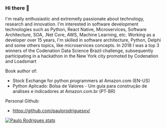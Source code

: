### Hi there 👋

I'm really enthusiastic and extremelly passionate about technology, research and innovation. I'm interested in software development technologies such as Python, React Native, Microservices, Software Architecture, SOA, .Net Core, AWS, Machine Learning, etc.
Working as a developer over 15 years, I'm skilled in software architecture, Python, Delphi and some others topics, like microservices concepts.
In 2018 I was a top 3 winners of the Codenation Data Science Brazil challenge, subsequently participating in a hackathon in the New York city promoted by Codenation and Loadsmart

Book author of:
- Stock Exchange for python programmers at Amazon.com (EN-US)
- Python Aplicado: Bolsa de Valores - Um guia para construção de análises e indicadores at Amazon.com.br (PT-BR)

Personal Github:
- https://github.com/paulorodriguesxv/ 

[![Paulo Rodrigues stats](https://github-readme-stats.vercel.app/api?username=paulorodriguesxv&show_icons=true)](https://github.com/paulorodriguesxv/)

